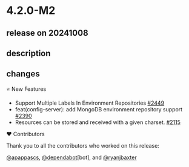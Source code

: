 # 4.2.0-M2

## release on 20241008

## description

## changes

⭐ New Features

* Support Multiple Labels In Environment Repositories <a href="https://github.com/spring-cloud/spring-cloud-config/issues/2449" data-hovercard-type="issue" data-hovercard-url="/spring-cloud/spring-cloud-config/issues/2449/hovercard">#2449</a>
* feat(config-server): add MongoDB environment repository support <a href="https://github.com/spring-cloud/spring-cloud-config/pull/2390" data-hovercard-type="pull_request" data-hovercard-url="/spring-cloud/spring-cloud-config/pull/2390/hovercard">#2390</a>
* Resources can be stored and received with a given charset. <a href="https://github.com/spring-cloud/spring-cloud-config/issues/2115" data-hovercard-type="issue" data-hovercard-url="/spring-cloud/spring-cloud-config/issues/2115/hovercard">#2115</a>

❤️ Contributors

Thank you to all the contributors who worked on this release:

<a class="user-mention notranslate" data-hovercard-type="user" data-hovercard-url="/users/apappascs/hovercard" data-octo-click="hovercard-link-click" data-octo-dimensions="link_type:self" href="https://github.com/apappascs">@apappascs</a>, <a class="user-mention notranslate" data-hovercard-type="organization" data-hovercard-url="/orgs/dependabot/hovercard" data-octo-click="hovercard-link-click" data-octo-dimensions="link_type:self" href="https://github.com/dependabot">@dependabot</a>[bot], and <a class="user-mention notranslate" data-hovercard-type="user" data-hovercard-url="/users/ryanjbaxter/hovercard" data-octo-click="hovercard-link-click" data-octo-dimensions="link_type:self" href="https://github.com/ryanjbaxter">@ryanjbaxter</a>

